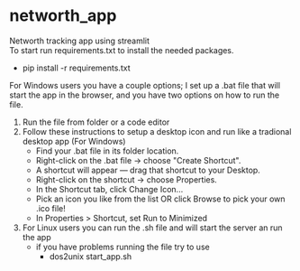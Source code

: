 # networth_app
Networth tracking app using streamlit  
To start run requirements.txt to install the needed packages.  
- pip install -r requirements.txt  

For Windows users you have a couple options; I set up a .bat file that will start the app in the browser, and you have two options on how to run the file.  

1. Run the file from folder or a code editor
2. Follow these instructions to setup a desktop icon and run like a tradional desktop app (For Windows)
    - Find your .bat file in its folder location.
    - Right-click on the .bat file → choose "Create Shortcut".
    - A shortcut will appear — drag that shortcut to your Desktop.
    - Right-click on the shortcut → choose Properties.
    - In the Shortcut tab, click Change Icon...
    - Pick an icon you like from the list OR click Browse to pick your own .ico file!
    - In Properties > Shortcut, set Run to Minimized
3. For Linux users you can run the .sh file and will start the server an run the app
    - if you have problems running the file try to use 
        - dos2unix start_app.sh